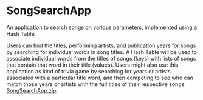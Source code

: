 # SongSearchApp
An application to search songs on various parameters, implemented using a Hash Table.

Users can find the titles, performing artists, and publication years for songs by searching for individual words in song titles. A Hash Table will be used to associate individual words from the titles of songs (keys) with lists of songs that contain that word in their title (values). Users might also use this application as kind of trivia game by searching for years or artists associated with a particular title word, and then competing to see who can match those years or artists with the full titles of their respective songs.
[SongSearchApp.zip](https://github.com/kgalavv/SongSearchApp/files/8748765/SongSearchApp.zip)
